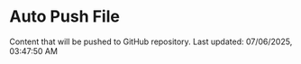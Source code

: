 # Auto Push File

Content that will be pushed to GitHub repository.
Last updated: 07/06/2025, 03:47:50 AM